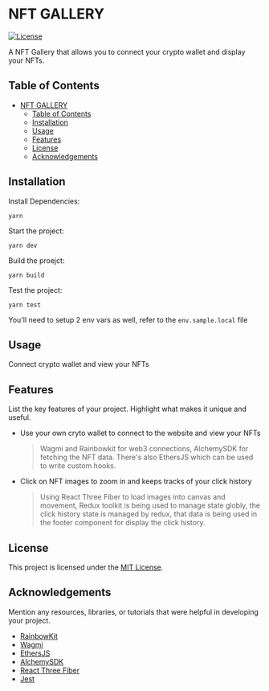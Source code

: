 # NFT GALLERY

[![License](https://img.shields.io/badge/License-MIT-blue.svg)](LICENSE)

A NFT Gallery that allows you to connect your crypto wallet and display your NFTs.

## Table of Contents

- [NFT GALLERY](#nft-gallery)
  - [Table of Contents](#table-of-contents)
  - [Installation](#installation)
  - [Usage](#usage)
  - [Features](#features)
  - [License](#license)
  - [Acknowledgements](#acknowledgements)

## Installation

Install Dependencies:

```
yarn
```

Start the project:

```
yarn dev
```

Build the proejct:

```
yarn build
```

Test the project:

```
yarn test
```

You'll need to setup 2 env vars as well, refer to the `env.sample.local` file

## Usage

Connect crypto wallet and view your NFTs

## Features

List the key features of your project. Highlight what makes it unique and useful.

-   Use your own cryto wallet to connect to the website and view your NFTs

    > Wagmi and Rainbowkit for web3 connections, AlchemySDK for fetching the NFT data. There's also EthersJS which can be used to write custom hooks.

-   Click on NFT images to zoom in and keeps tracks of your click history

    > Using React Three Fiber to load images into canvas and movement, Redux toolkit is being used to manage state globly, the click history state is managed by redux, that data is being used in the footer component for display the click history.

## License

This project is licensed under the [MIT License](LICENSE).

## Acknowledgements

Mention any resources, libraries, or tutorials that were helpful in developing your project.

-   [RainbowKit](https://www.rainbowkit.com/)
-   [Wagmi](https://wagmi.sh/)
-   [EthersJS](https://docs.ethers.org/v5/)
-   [AlchemySDK](https://www.alchemy.com/sdk)
-   [React Three Fiber](https://docs.pmnd.rs/react-three-fiber/getting-started/introduction)
-   [Jest](https://jestjs.io/)
